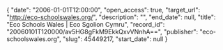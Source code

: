 {
  "date": "2006-01-01T12:00:00", 
  "open_access": true, 
  "target_url": "http://eco-schoolswales.org/", 
  "description": "", 
  "end_date": null, 
  "title": "Eco Schools Wales | Eco Sgolion Cymru", 
  "record_id": "20060101T120000/av5HG8gFkM9EkkQxvVNnhA==", 
  "publisher": "eco-schoolswales.org", 
  "slug": 45449217, 
  "start_date": null
}


